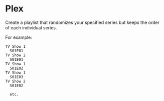 # Plex

Create a playlist that randomizes your specified series but keeps the order of each individual series.

For example:
  
    TV Show 1
      S01E01
    TV Show 2
      S01E01
    TV Show 1
      S01E02
    TV Show 1
      S01E03
    TV Show 2
      S01E02
      
      etc.
